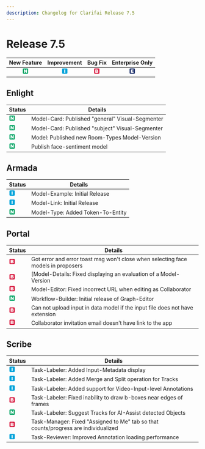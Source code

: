 ```yaml
---
description: Changelog for Clarifai Release 7.5
---
```


# Release 7.5

| New Feature | Improvement | Bug Fix | Enterprise Only |
| :---: | :---: | :---: | :---: |
| ![new-feature](../../.gitbook/assets/new_feature%20%281%29%20%281%29%20%28282%29.jpg) | ![improvement](../../.gitbook/assets/improvement%20%2819%29%20%28279%29.jpg) | ![bug](../../.gitbook/assets/bug%20%28196%29%20%28452%29%20%28606%29.jpg) | ![enterprise](../../.gitbook/assets/enterprise%20%2818%29%20%2816%29%20%281%29%20%2827%29.jpg) |

## Enlight

|Status     |Details                                                       |
|-----------|--------------------------------------------------------------|
| ![new-feature](../../.gitbook/assets/new_feature%20%281%29%20%281%29%20%28282%29.jpg) |Model-Card: Published "general" Visual-Segmenter|
| ![new-feature](../../.gitbook/assets/new_feature%20%281%29%20%281%29%20%28282%29.jpg) |Model-Card: Published "subject" Visual-Segmenter|
| ![new-feature](../../.gitbook/assets/new_feature%20%281%29%20%281%29%20%28282%29.jpg) |Model: Published new Room-Types Model-Version   |
| ![new-feature](../../.gitbook/assets/new_feature%20%281%29%20%281%29%20%28282%29.jpg) |Publish face-sentiment model                    |

## Armada

|Status     |Details                                                       |
|-----------|--------------------------------------------------------------|
| ![improvement](../../.gitbook/assets/improvement%20%2819%29%20%28279%29.jpg) |Model-Example: Initial Release              |
| ![improvement](../../.gitbook/assets/improvement%20%2819%29%20%28279%29.jpg) |Model-Link: Initial Release                 |
| ![new-feature](../../.gitbook/assets/new_feature%20%281%29%20%281%29%20%28282%29.jpg) |Model-Type: Added Token-To-Entity           |

## Portal

|Status     |Details                                                       |
|-----------|--------------------------------------------------------------|
| ![bug](../../.gitbook/assets/bug%20%28196%29%20%28452%29%20%28606%29.jpg) |Got error and error toast msg won't close when selecting face models in proposers|
| ![bug](../../.gitbook/assets/bug%20%28196%29%20%28452%29%20%28606%29.jpg) |[Model-Details: Fixed displaying an evaluation of a Model-Version|
| ![bug](../../.gitbook/assets/bug%20%28196%29%20%28452%29%20%28606%29.jpg) |Model-Editor: Fixed incorrect URL when editing as Collaborator|
| ![new-feature](../../.gitbook/assets/new_feature%20%281%29%20%281%29%20%28282%29.jpg) |Workflow-Builder: Initial release of Graph-Editor|
| ![bug](../../.gitbook/assets/bug%20%28196%29%20%28452%29%20%28606%29.jpg) |Can not upload input in data model if the input file does not have extension|
| ![bug](../../.gitbook/assets/bug%20%28196%29%20%28452%29%20%28606%29.jpg) |Collaborator invitation email doesn't have link to the app    |

## Scribe

|Status     |Details                                                       |
|-----------|--------------------------------------------------------------|
| ![improvement](../../.gitbook/assets/improvement%20%2819%29%20%28279%29.jpg) |Task-Labeler: Added Input-Metadata display    |
| ![improvement](../../.gitbook/assets/improvement%20%2819%29%20%28279%29.jpg) |Task-Labeler: Added Merge and Split operation for Tracks|
| ![improvement](../../.gitbook/assets/improvement%20%2819%29%20%28279%29.jpg) |Task-Labeler: Added support for Video-Input-level Annotations|
| ![bug](../../.gitbook/assets/bug%20%28196%29%20%28452%29%20%28606%29.jpg) |Task-Labeler: Fixed inability to draw b-boxes near edges of frames|
| ![new-feature](../../.gitbook/assets/new_feature%20%281%29%20%281%29%20%28282%29.jpg) |Task-Labeler: Suggest Tracks for AI-Assist detected Objects|
| ![bug](../../.gitbook/assets/bug%20%28196%29%20%28452%29%20%28606%29.jpg) |Task-Manager: Fixed "Assigned to Me" tab so that counts/progress are individualized|
| ![improvement](../../.gitbook/assets/improvement%20%2819%29%20%28279%29.jpg) |Task-Reviewer: Improved Annotation loading performance|
